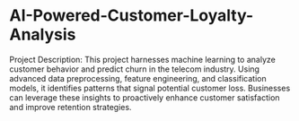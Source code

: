 # AI-Powered-Customer-Loyalty-Analysis

Project Description:
This project harnesses machine learning to analyze customer behavior and predict churn in the telecom industry. Using advanced data preprocessing, feature engineering, and classification models, it identifies patterns that signal potential customer loss. Businesses can leverage these insights to proactively enhance customer satisfaction and improve retention strategies.
